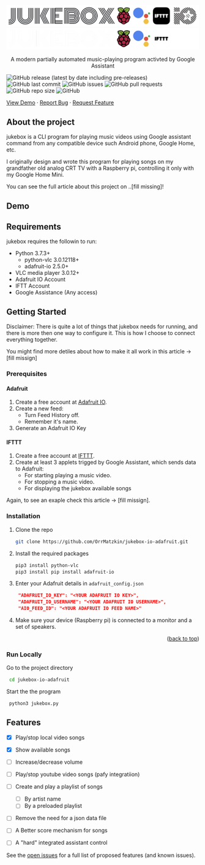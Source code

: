 <!-- PROJECT LOGO (light) -->
![GitHub-Mark-Light](https://github.com/OrrMatzkin/jukebox-io-adafruit/blob/main/readme_assets/jukebox-title-trans-white.png?raw=true#gh-light-mode-only)
![GitHub-Mark-Dark](https://github.com/OrrMatzkin/jukebox-io-adafruit/blob/main/readme_assets/jukebox-title-trans-black.png?raw=true#gh-dark-mode-only)
 <br />
<!-- <div align="center">
  <a href="https://github.com/OrrMatzkin/jukebox-io-adafruit">
    <img src="https://github.com/OrrMatzkin/jukebox-io-adafruit/blob/main/readme_assets/jukebox-title-trans-white.png?raw=true#gh-light-mode-only" alt="Logo" >
  </a> -->

<!-- PROJECT LOGO (dark) -->
<!-- <div align="center"> -->
  <!-- <a href="https://github.com/OrrMatzkin/jukebox-io-adafruit">
    <img src="https://github.com/OrrMatzkin/jukebox-io-adafruit/blob/main/readme_assets/jukebox-title-trans-black.png?raw=true#gh-dark-mode-only" alt="Logo" >
  </a> -->

  <p align="center">
    A modern partially automated music-playing program
    activted by Google Assistant </p>
<!-- </div> -->

![GitHub release (latest by date including pre-releases)](https://img.shields.io/github/v/release/navendu-pottekkat/awesome-readme?include_prereleases)
![GitHub last commit](https://img.shields.io/github/last-commit/orrmatzkin/jukebox-io-adafruit?color=orange)
![GitHub issues](https://img.shields.io/github/issues/orrMatzkin/jukebox-io-adafruit?color=yellow)
![GitHub pull requests](https://img.shields.io/github/issues-pr/orrmatzkin/jukebox-io-adafruit?color=yellow)
![GitHub repo size](https://img.shields.io/github/repo-size/orrmatzkin/jukebox-io-adafruit)
![GitHub](https://img.shields.io/github/license/orrMatzkin/jukebox-io-adafruit)

<a href="https://github.com/github_username/repo_name">View Demo</a> ·
    <a href="https://github.com/OrrMatzkin/jukebox-io-adafruit/issues">Report Bug</a> ·
    <a href="https://github.com/OrrMatzkin/jukebox-io-adafruit/issues">Request Feature</a>
</div>

## About the project


jukebox is a CLI program for playing music videos using Google assistant command from any compatible device such Android phone, Google Home, etc.

I originally design and wrote this program for playing songs on my grandfather old analog CRT TV with a Raspberry pi, controlling it only with my Google Home Mini.

You can see the full article about this project on ..[fill missing]! 

## Demo




## Requirements

jukebox requires the followin to run:

- Python 3.7.3+
  - python-vlc 3.0.12118+
  - adafruit-io 2.5.0+
- VLC media player 3.0.12+
- Adafruit IO Account 
- IFTT Account
- Google Assistance (Any access)


## Getting Started

Disclaimer: There is quite a lot of things that jukebox needs for running, and there is more then one way to configure it. This is how I choose to connect everything together. 

You might find more detiles about how to make it all work in this article -> [fill missign]


### Prerequisites

#### Adafruit 

1. Create a free account at [Adafruit IO](https://accounts.adafruit.com/users/sign_in).
2. Create a new feed:
    - Turn Feed History off.
    - Remember it's name.
3. Generate an Adafruit IO Key   

#### IFTTT

1. Create a free account at [IFTTT](https://ifttt.com).
2. Create at least 3 applets trigged by Google Assistant, which sends data to Adafruit:
    - For starting playing a music video.
    - For stopping a music video.
    - For displaying the jukebox available songs

Again, to see an exaple check this article -> [fill missign].


### Installation

1. Clone the repo
   ```bash
   git clone https://github.com/OrrMatzkin/jukebox-io-adafruit.git
   ```
2. Install the required packages
   ```bash
   pip3 install python-vlc
   pip3 install pip install adafruit-io
   ```
3. Enter your Adafruit details in `adafruit_config.json`
   ```json
    "ADAFRUIT_IO_KEY": "<YOUR ADAFRUIT IO KEY>",
    "ADAFRUIT_IO_USERNAME": "<YOUR ADAFRUIT IO USERNAME>",
    "AIO_FEED_ID": "<YOUR ADAFRUIT IO FEED NAME>" 
   ```
4. Make sure your device (Raspberry pi) is connected to a monitor and a set of speakers.

<p align="right">(<a href="#top">back to top</a>)</p>

### Run Locally

Go to the project directory

```bash
 cd jukebox-io-adafruit
```

Start the the program

```bash
 python3 jukebox.py
```

## Features

- [x] Play/stop local video songs
- [x] Show available songs
- [ ] Increase/decrease volume
- [ ] Play/stop youtube video songs (pafy integratiion)
- [ ] Create and play a playlist of songs
  - [ ] By artist name
  - [ ] By a preloaded playlist 
- [ ] Remove the need for a json data file
- [ ] A Better score mechanism for songs
- [ ] A "hard" integrated assistant control


See the [open issues](https://github.com/othneildrew/Best-README-Template/issues) for a full list of proposed features (and known issues).


